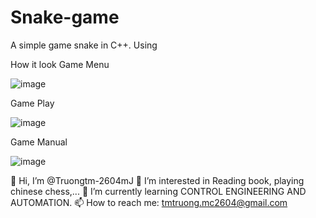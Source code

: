# Snake-game
A simple game snake in C++. Using 

How it look
Game Menu

![image](https://github.com/Truongtm-2604mJ/Snake-game/assets/139785662/5c963700-0036-42fc-851a-382af707f489)

Game Play

![image](https://github.com/Truongtm-2604mJ/Snake-game/assets/139785662/319dfd72-205f-4017-8774-f9913df885e7)

Game Manual

![image](https://github.com/Truongtm-2604mJ/Snake-game/assets/139785662/ca740d69-3d03-4145-8ff9-527055e73227)


👋 Hi, I’m @Truongtm-2604mJ
👀 I’m interested in Reading book, playing chinese chess,...
🌱 I’m currently learning CONTROL ENGINEERING AND AUTOMATION.
📫 How to reach me: tmtruong.mc2604@gmail.com

